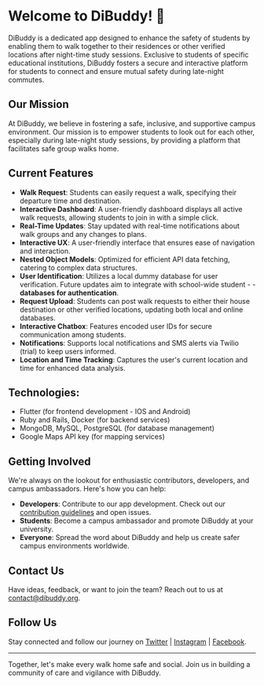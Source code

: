 # Welcome to DiBuddy! 🌟


DiBuddy is a dedicated app designed to enhance the safety of students by enabling them to walk together to their residences or other verified locations after night-time study sessions. Exclusive to students of specific educational institutions, DiBuddy fosters a secure and interactive platform for students to connect and ensure mutual safety during late-night commutes.

## Our Mission

At DiBuddy, we believe in fostering a safe, inclusive, and supportive campus environment. Our mission is to empower students to look out for each other, especially during late-night study sessions, by providing a platform that facilitates safe group walks home.

## Current Features

- **Walk Request**: Students can easily request a walk, specifying their departure time and destination.
- **Interactive Dashboard**: A user-friendly dashboard displays all active walk requests, allowing students to join in with a simple click.
- **Real-Time Updates**: Stay updated with real-time notifications about walk groups and any changes to plans.
- **Interactive UX**: A user-friendly interface that ensures ease of navigation and interaction.
- **Nested Object Models**: Optimized for efficient API data fetching, catering to complex data structures.
- **User Identification**: Utilizes a local dummy database for user verification. Future updates aim to integrate with school-wide student - - **databases for authentication**.
- **Request Upload**: Students can post walk requests to either their house destination or other verified locations, updating both local and online databases.
- **Interactive Chatbox**: Features encoded user IDs for secure communication among students.
- **Notifications**: Supports local notifications and SMS alerts via Twilio (trial) to keep users informed.
- **Location and Time Tracking**: Captures the user's current location and time for enhanced data analysis.

## Technologies:
- Flutter (for frontend development - IOS and Android)
- Ruby and Rails, Docker (for backend services)
- MongoDB, MySQL, PostgreSQL (for database management)
- Google Maps API key (for mapping services)

  
## Getting Involved

We're always on the lookout for enthusiastic contributors, developers, and campus ambassadors. Here's how you can help:

- **Developers**: Contribute to our app development. Check out our [contribution guidelines](/CONTRIBUTING.md) and open issues.
- **Students**: Become a campus ambassador and promote DiBuddy at your university.
- **Everyone**: Spread the word about DiBuddy and help us create safer campus environments worldwide.

## Contact Us

Have ideas, feedback, or want to join the team? Reach out to us at contact@dibuddy.org.

## Follow Us

Stay connected and follow our journey on [Twitter](#) | [Instagram](#) | [Facebook](#).

---

Together, let's make every walk home safe and social. Join us in building a community of care and vigilance with DiBuddy.
